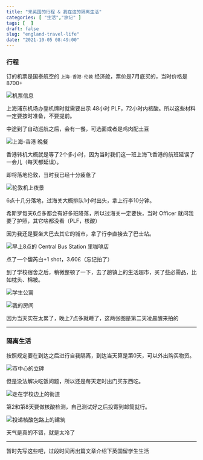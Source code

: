 ```yaml
---
title: "来英国的行程 & 我在这的隔离生活"
categories: [ "生活","旅记" ]
tags: [  ]
draft: false
slug: "england-travel-life"
date: "2021-10-05 08:49:00"
---
```


### 行程

订的机票是国泰航空的 `上海-香港-伦敦` 经济舱，票价是7月底买的，当时价格是8700+

![机票信息][1]

上海浦东机场办登机牌时就需要出示 48小时 PLF，72小时内核酸。所以这些材料一定要按时准备，不要提前。

中途到了自动巡航之后，会有一餐，可选面或者是鸡肉配土豆

![上海-香港 晚餐][2]

香港转机大概就是等了2个多小时，因为当时我们这一班上海飞香港的航班延误了一会儿（每天都延误）。

即将落地伦敦，当时我已经十分疲惫了

![伦敦机上夜景][3]

6点十几分落地，过海关大概排队1小时出头，拿上行李10分钟。

希斯罗每天6点多都会有好多班降落，所以过海关一定要快，当时 Officer 就问我要了护照，其它啥都没看（PLF，核酸）

因为我还是要坐大巴去其它的城市，拿了行李直接去了巴士站。

![早上8点的 Central Bus Station 里咖啡店][4]

点了一个馥芮白+1 shot，3.60£（忘记拍了）

到了学校宿舍之后，稍微整顿了一下，去了趟镇上的生活超市，买了些必需品，比如枕头、棉被。

![学生公寓][5]

![我的房间][6]

因为当天实在太累了，晚上7点多就睡了，这两张图是第二天凌晨醒来拍的

---

### 隔离生活

按照规定要在到达之后进行自我隔离，到达当天算是第0天，可以外出购买物资。

![市中心的立碑][7]

但是没法解决吃饭问题，所以还是每天定时出门买东西吃。

![走在学校边上的街道][8]

第2和第8天要做核酸检测，自己测试好之后投寄到邮筒就行。

![投递核酸包路上的建筑][9]

天气是真的不错，就是太冷了

---

暂时先写这些吧，过段时间再出篇文章介绍下英国留学生生活


  [1]: https://cdn.rhyland.cn/typecho/2021/10/04/flight.jpg
  [2]: https://cdn.rhyland.cn/typecho/2021/10/04/pvg-hkg-meal.jpg
  [3]: https://cdn.rhyland.cn/typecho/2021/10/04/london-flight.jpg
  [4]: https://cdn.rhyland.cn/typecho/2021/10/04/lhr-bus-station-cafe.jpg
  [5]: https://cdn.rhyland.cn/typecho/2021/10/04/accommodation-1.jpg
  [6]: https://cdn.rhyland.cn/typecho/2021/10/04/accommodation-2.jpg
  [7]: https://cdn.rhyland.cn/typecho/2021/10/04/city-centre.jpg
  [8]: https://cdn.rhyland.cn/typecho/2021/10/04/street-walking.jpg
  [9]: https://cdn.rhyland.cn/typecho/2021/10/04/uni-building.jpg